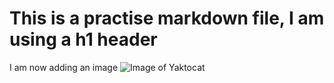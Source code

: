 # This is a practise markdown file, I am using a h1 header

I am now adding an image
![Image of Yaktocat](https://octodex.github.com/images/yaktocat.png)
